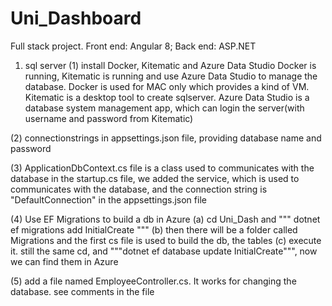 # Uni_Dashboard

Full stack project.
Front end: Angular 8; Back end: ASP.NET

1. sql server
  (1) install Docker, Kitematic and Azure Data Studio
    Docker is running, Kitematic is running and use Azure Data Studio to manage the database.
    Docker is used for MAC only which provides a kind of VM.
    Kitematic is a desktop tool to create sqlserver.
    Azure Data Studio is a database system management app, which can login the server(with username and password from Kitematic)

  (2) connectionstrings in appsettings.json file, providing database name and password

  (3) ApplicationDbContext.cs file is a class used to communicates with the database
      in the startup.cs file, we added the service, which is used to communicates with the database, and the connection string is "DefaultConnection" in the appsettings.json file

  (4) Use EF Migrations to build a db in Azure
    (a) cd Uni_Dash and """ dotnet ef migrations add InitialCreate """
    (b) then there will be a folder called Migrations and the first cs file is used to build the db, the tables
    (c) execute it. still the same cd, and """dotnet ef database update InitialCreate""", now we can find them in Azure
    
  (5) add a file named EmployeeController.cs. It works for changing the database. see comments in the file
